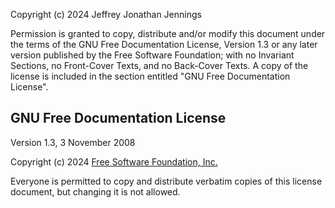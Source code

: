 Copyright (c) 2024 Jeffrey Jonathan Jennings

Permission is granted to copy, distribute and/or modify this document under the terms of the GNU Free Documentation License, Version 1.3 or any later version published by the Free Software Foundation; with no Invariant Sections, no Front-Cover Texts, and no Back-Cover Texts. A copy of the license is included in the section entitled "GNU Free Documentation License".

## GNU Free Documentation License
Version 1.3, 3 November 2008

Copyright (c) 2024 [Free Software Foundation, Inc.](https://fsf.org/)

Everyone is permitted to copy and distribute verbatim copies of this license document, but changing it is not allowed.
